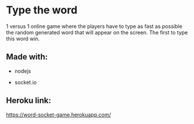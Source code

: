 # Type the word

1 versus 1 online game where the players have to type as fast as possible the random generated word that will appear on the screen. The first to type this word win.



## Made with:

- nodejs

- socket.io



## Heroku link:

https://word-socket-game.herokuapp.com/


